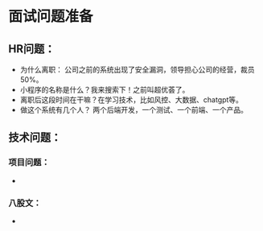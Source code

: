 # 面试问题准备

## HR问题：

- 为什么离职： 公司之前的系统出现了安全漏洞，领导担心公司的经营，裁员50%。
- 小程序的名称是什么？我来搜索下！之前叫超优荟了。
- 离职后这段时间在干嘛？在学习技术，比如风控、大数据、chatgpt等。
- 做这个系统有几个人？ 两个后端开发，一个测试、一个前端、一个产品。

## 技术问题：

### 项目问题：
- 
### 八股文：
- 
